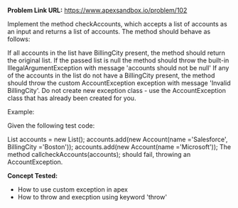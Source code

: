 **Problem Link URL:** https://www.apexsandbox.io/problem/102

Implement the method checkAccounts, which accepts a list of accounts as an input and returns a list of accounts. The method should behave as follows:


If all accounts in the list have BillingCity present, the method should return the original list.
If the passed list is null the method should throw the built-in IllegalArgumentException with message 'accounts should not be null'
If any of the accounts in the list do not have a BillingCity present, the method should throw the custom AccountException exception with message 'Invalid BillingCity'. Do not create new exception class - use the AccountException class that has already been created for you.

Example:

Given the following test code:

List<Account> accounts = new List<Account>();
accounts.add(new Account(name ='Salesforce', BillingCity ='Boston'));
accounts.add(new Account(name ='Microsoft'));
The method callcheckAccounts(accounts); should fail, throwing an AccountException.


**Concept Tested:**
- How to use custom exception in apex
- How to throw and execption using keyword 'throw'